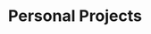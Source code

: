 ---
title: "Personal Projects"
permalink: /personal-projects/
layout: posts
author_profile: true
---